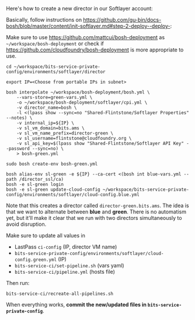 
Here's how to create a new director in our Softlayer account:

Basically, follow instructions on https://github.com/gu-bin/docs-bosh/blob/master/content/init-softlayer.md#step-2-deploy--deploy-:

Make sure to use https://github.com/mattcui/bosh-deployment as `~/workspace/bosh-deployment` or check if https://github.com/cloudfoundry/bosh-deployment is more appropriate to use.

```shell
cd ~/workspace/bits-service-private-config/environments/softlayer/director

export IP=<Choose from portable IPs in subnet>

bosh interpolate ~/workspace/bosh-deployment/bosh.yml \
    --vars-store=green-vars.yml \
    -o ~/workspace/bosh-deployment/softlayer/cpi.yml \
    -v director_name=bosh \
    -l <(lpass show --sync=no "Shared-Flintstone/Softlayer Properties" --notes) \
    -v internal_ip=${IP} \
    -v sl_vm_domain=bits.ams \
    -v sl_vm_name_prefix=director-green \
    -v sl_username=flintstone@cloudfoundry.org \
    -v sl_api_key=$(lpass show "Shared-Flintstone/Softlayer API Key" --password --sync=no) \
    > bosh-green.yml

sudo bosh create-env bosh-green.yml

bosh alias-env sl-green -e ${IP} --ca-cert <(bosh int blue-vars.yml --path /director_ssl/ca)
bosh -e sl-green login
bosh -e sl-green update-cloud-config ~/workspace/bits-service-private-config/environments/softlayer/cloud-config.blue.yml
```

Note that this creates a director called `director-green.bits.ams`. The idea is that we want to alternate between **blue** and **green**. There is no automatism yet, but it'll make it clear that we run with two directors simultaneously to avoid disruption.

Make sure to update all values in
* LastPass `ci-config` (IP, director VM name)
* `bits-service-private-config/environments/softlayer/cloud-config.green.yml` (IP)
* `bits-service-ci/set-pipeline.sh` (vars yaml)
* `bits-service-ci/pipeline.yml` (hosts file)

Then run:
```shell
bits-service-ci/recreate-all-pipelines.sh
```

When everything works, **commit the new/updated files in `bits-service-private-config`**.
